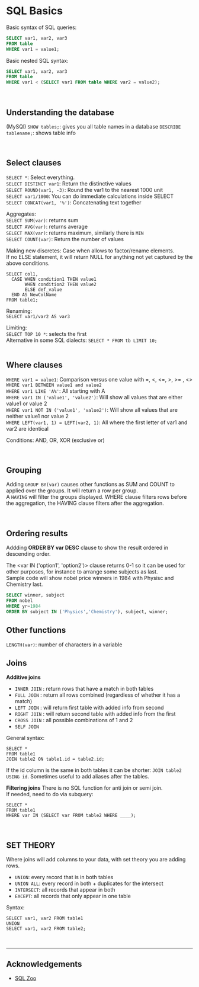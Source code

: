 # SQL Basics


Basic syntax of SQL queries:

```SQL
SELECT var1, var2, var3
FROM table
WHERE var1 = value1;
```

Basic nested SQL syntax:
```SQL
SELECT var1, var2, var3
FROM table
WHERE var1 < (SELECT var1 FROM table WHERE var2 = value2);
```

<br>

## Understanding the database

(MySQl)
`SHOW tables;`: gives you all table names in a database
`DESCRIBE tablename;`: shows table info


<br>

## Select clauses
`SELECT *`: Select everything.  
`SELECT DISTINCT var1`: Return the distinctive values  
`SELECT ROUND(var1, -3)`: Round the var1 to the nearest 1000 unit  
`SELECT var1/1000`: You can do immediate calculations inside SELECT  
`SELECT CONCAT(var1, '%')`: Concatenating text together  

Aggregates:  
`SELECT SUM(var)`: returns sum  
`SELECT AVG(var)`: returns average  
`SELECT MAX(var)`: returns maximum, similarly there is `MIN`   
`SELECT COUNT(var)`: Return the number of values    

Making new discretes:
Case when allows to factor/rename elements.  
If no ELSE statement, it will return NULL for anything not yet captured by the above conditions.

```
SELECT col1,
  CASE WHEN condition1 THEN value1
       WHEN condition2 THEN value2  
       ELSE def_value
  END AS NewColName
FROM table1;
```


Renaming:  
`SELECT var1/var2 AS var3`  

Limiting:  
`SELECT TOP 10 *`: selects the first   
Alternative in some SQL dialects: `SELECT * FROM tb LIMIT 10;`  
<br>

## Where clauses

`WHERE var1 = value1`:  Comparison versus one value with =, <, <=, >, >= , <>  
`WHERE var1 BETWEEN value1 and value2`  
`WHERE var1 LIKE 'A%'`:  All starting with A  
`WHERE var1 IN ('value1', 'value2')`: Will show all values that are either value1 or value 2  
`WHERE var1 NOT IN ('value1', 'value2')`: Will show all values that are neither value1 nor value 2  
`WHERE LEFT(var1, 1) = LEFT(var2, 1)`: All where the first letter of var1 and var2 are identical  

Conditions:
AND, OR, XOR (exclusive or)

<br>


## Grouping
Adding `GROUP BY(var)` causes other functions as SUM and COUNT to applied over the groups. It will return a row per group.  
A `HAVING` will filter the groups displayed. WHERE clause filters rows before the aggregation, the HAVING clause filters after the aggregation.  



<br>

## Ordering results
Addding **ORDER BY var DESC** clause to show the result ordered in descending order.

The <var IN ('option1', 'option2')> clause returns 0-1 so it can be used for other purposes, for instance to arrange some subjects as last.  
Sample code will show nobel price winners in 1984 with Physisc and Chemistry last.
```SQL
SELECT winner, subject
FROM nobel
WHERE yr=1984
ORDER BY subject IN ('Physics','Chemistry'), subject, winner;
```


## Other functions
`LENGTH(var)`: number of characters in a variable



## Joins

**Additive joins**
+ `INNER JOIN` :  return rows that have a match in both tables  
+ `FULL JOIN` : return all rows combined (regardless of whether it has a match)  
+ `LEFT JOIN` : will return first table with added info from second  
+ `RIGHT JOIN` : will return second table with added info from the first
+ `CROSS JOIN` : all possible combinations of 1 and 2
+ `SELF JOIN`

General syntax:
```
SELECT *
FROM table1
JOIN table2 ON table1.id = table2.id;
```

If the id column is the same in both tables it can be shorter: `JOIN table2 USING id`.
Sometimes useful to add aliases after the tables.

**Filtering joins**
There is no SQL function for anti join or semi join.  
If needed, need to do via subquery:

```
SELECT *
FROM table1
WHERE var IN (SELECT var FROM table2 WHERE ____);
```


<br>

## SET THEORY

Where joins will add columns to your data, with set theory you are adding rows.

+ `UNION`: every record that is in both tables
+ `UNION ALL`: every record in both + duplicates for the intersect
+ `INTERSECT`: all records that appear in both
+ `EXCEPT`: all records that only appear in one table

Syntax:

```
SELECT var1, var2 FROM table1
UNION
SELECT var1, var2 FROM table2;
```



<br><hr>


## Acknowledgements

+ [SQL Zoo](http://sqlzoo.net)
